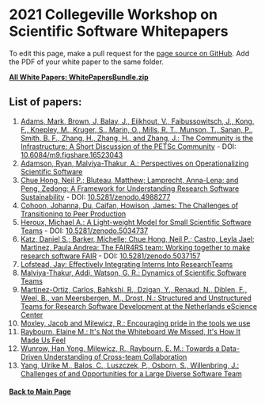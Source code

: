 # 2021 Collegeville Workshop on Scientific Software Whitepapers

To edit this page, make a pull request for the [page source on GitHub](https://github.com/Collegeville/CW21/blob/master/WorkshopResources/WhitePapers/WhitePaperList.md).  Add the PDF of your white paper to the same folder.

[**All White Papers: WhitePapersBundle.zip**](../WhitePapersBundle.zip)

## List of papers:

1. [Adams, Mark, Brown, J, Balay, J., Eijkhout, V., Faibussowitsch, J., Kong, F., Knepley, M., Kruger, S., Marin, O., Mills, R. T., Munson, T., Sanan, P., Smith, B. F., Zhang, H., Zhang, H., and Zhang, J.: The Community is the Infrastructure: A Short Discussion of the PETSc Community](community-is-the-infrastructure-petsc.pdf) - DOI: [10.6084/m9.figshare.16523043](https://doi.org/10.6084/m9.figshare.16523043)
1. [Adamson, Ryan, Malviya-Thakur, A.: Perspectives on Operationalizing Scientific Software](perspectives-on-operationalizing-scientific-software.pdf)
1. [Chue Hong, Neil P.; Bluteau, Matthew; Lamprecht, Anna-Lena; and Peng, Zedong: A Framework for Understanding Research Software Sustainability](framework-for-understanding-research-software-sustainability.pdf) - DOI: [10.5281/zenodo.4988277](https://doi.org/10.5281/zenodo.4988277)
1. [Cohoon, Johanna, Du, Caifan, Howison, James: The Challenges of Transitioning to Peer Production](challenges-of-transitioning-to-peer-production.pdf)
1. [Heroux, Michael A.: A Light-weight Model for Small Scientific Software Teams](model-for-small-scientific-software-teams.pdf) - DOI: [10.5281/zenodo.5034737](https://doi.org/10.5281/zenodo.5034737)
1. [Katz, Daniel S.; Barker,  Michelle; Chue Hong, Neil P.; Castro, Leyla Jael; Martinez, Paula Andrea: The FAIR4RS team: Working together to make research software FAIR](fair4rs-team.pdf) - DOI: [10.5281/zenodo.5037157](https://doi.org/10.5281/zenodo.5037157)
1. [Lofstead, Jay: Effectively Integrating Interns Into ResearchTeams](integrating-interns-into-research-teams.pdf)
1. [Malviya-Thakur, Addi, Watson, G. R.: Dynamics of Scientific Software Teams](dynamics-of-scientific-software-teams.pdf)
1. [Martinez-Ortiz, Carlos, Bahkshi, R., Dzigan, Y., Renaud, N., Diblen, F., Weel, B., van Meersbergen, M., Drost, N.: Structured and Unstructured Teams for Research Software Development at the Netherlands eScience Center](structured-unstructured-teams.pdf)
1. [Moxley, Jacob and Milewicz, R.: Encouraging pride in the tools we use](encouraging-pride-in-the-tools-we-use.pdf)
1. [Raybourn, Elaine M.: It's Not the Whiteboard We Missed, It's How It Made Us Feel](its-not-the-whiteboard-we-missed.pdf)
1. [Wunrow, Han Yong, Milewicz, R., Raybourn, E. M.: Towards a Data-Driven Understanding of Cross-team Collaboration](data-driven-cross-team-collaboration.pdf)
1. [Yang, Ulrike M., Balos, C., Luszczek, P., Osborn, S., Willenbring, J.: Challenges of and Opportunities for a Large Diverse Software Team](challenges-of-and-opportunities-for-a-large-diverse-software-team.pdf)

#### [Back to Main Page](../../index.md)
